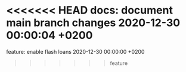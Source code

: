<<<<<<< HEAD
docs: document main branch changes 2020-12-30 00:00:04 +0200
=======
feature: enable flash loans 2020-12-30 00:00:00 +0200
>>>>>>> feature
